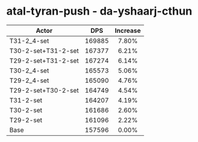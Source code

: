 # atal-tyran-push - da-yshaarj-cthun
| Actor | DPS | Increase |
|---|:---:|:---:|
|T31-2_4-set|169885|7.80%|
|T30-2-set+T31-2-set|167377|6.21%|
|T29-2-set+T31-2-set|167274|6.14%|
|T30-2_4-set|165573|5.06%|
|T29-2_4-set|165090|4.76%|
|T29-2-set+T30-2-set|164749|4.54%|
|T31-2-set|164207|4.19%|
|T30-2-set|161686|2.60%|
|T29-2-set|161096|2.22%|
|Base|157596|0.00%|
